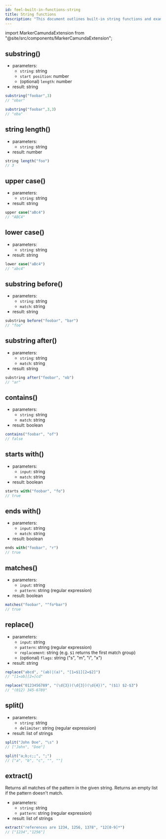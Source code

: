```yaml
---
id: feel-built-in-functions-string
title: String functions
description: "This document outlines built-in string functions and examples."
---
```


import MarkerCamundaExtension from "@site/src/components/MarkerCamundaExtension";

## substring()

- parameters:
  - `string`: string
  - `start position`: number
  - (optional) `length`: number
- result: string

```js
substring("foobar",3) 
// "obar"

substring("foobar",3,3) 
// "oba"
```

## string length()

- parameters:
  - `string`: string
- result: number

```js
string length("foo") 
// 3
```

## upper case()

- parameters:
  - `string`: string
- result: string

```js
upper case("aBc4") 
// "ABC4"
```

## lower case()

- parameters:
  - `string`: string
- result: string

```js
lower case("aBc4") 
// "abc4"
```

## substring before()

- parameters:
  - `string`: string
  - `match`: string
- result: string

```js
substring before("foobar", "bar") 
// "foo"
```

## substring after()

- parameters:
  - `string`: string
  - `match`: string
- result: string

```js
substring after("foobar", "ob") 
// "ar"
```

## contains()

- parameters:
  - `string`: string
  - `match`: string
- result: boolean

```js
contains("foobar", "of") 
// false
```

## starts with()

- parameters:
  - `input`: string
  - `match`: string
- result: boolean

```js
starts with("foobar", "fo") 
// true
```

## ends with()

- parameters:
  - `input`: string
  - `match`: string
- result: boolean

```js
ends with("foobar", "r") 
// true
```

## matches()

- parameters:
  - `input`: string
  - `pattern`: string (regular expression)
- result: boolean

```js
matches("foobar", "^fo*bar") 
// true
```

## replace()

- parameters:
  - `input`: string
  - `pattern`: string (regular expression)
  - `replacement`: string (e.g. `$1` returns the first match group)
  - (optional) `flags`: string ("s", "m", "i", "x")
- result: string

```js
replace("abcd", "(ab)|(a)", "[1=$1][2=$2]")
// "[1=ab][2=]cd"

replace("0123456789", "(\d{3})(\d{3})(\d{4})", "($1) $2-$3")
// "(012) 345-6789"
```

## split()

- parameters:
  - `string`: string
  - `delimiter`: string (regular expression)
- result: list of strings

```js
split("John Doe", "\s" ) 
// ["John", "Doe"]

split("a;b;c;;", ";")
// ["a", "b", "c", "", ""]
```

## extract()

<MarkerCamundaExtension></MarkerCamundaExtension>

Returns all matches of the pattern in the given string. Returns an empty list if the pattern doesn't
match.

- parameters:
  - `string`: string
  - `pattern`: string (regular expression)
- result: list of strings

```js
extract("references are 1234, 1256, 1378", "12[0-9]*")
// ["1234","1256"]
```

